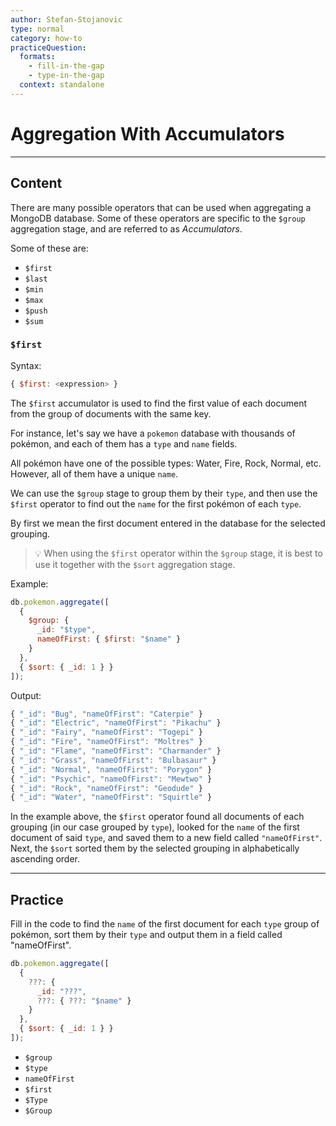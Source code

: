 ```yaml
---
author: Stefan-Stojanovic
type: normal
category: how-to
practiceQuestion:
  formats:
    - fill-in-the-gap
    - type-in-the-gap
  context: standalone
---
```


# Aggregation With Accumulators


---

## Content

There are many possible operators that can be used when aggregating a MongoDB database. Some of these operators are specific to the `$group` aggregation stage, and are referred to as *Accumulators*.

Some of these are:

- `$first`
- `$last`
- `$min`
- `$max`
- `$push`
- `$sum`	

### `$first`

Syntax:

```javascript
{ $first: <expression> }
```

The `$first` accumulator is used to find the first value of each document from the group of documents with the same key.

For instance, let's say we have a `pokemon` database with thousands of pokémon, and each of them has a `type` and `name` fields.

All pokémon have one of the possible types: Water, Fire, Rock, Normal, etc. However, all of them have a unique `name`.

We can use the `$group` stage to group them by their `type`, and then use the `$first` operator to find out the `name` for the first pokémon of each `type`.

By first we mean the first document entered in the database for the selected grouping.

> 💡 When using the `$first` operator within the `$group` stage, it is best to use it together with the `$sort` aggregation stage.

Example:

```javascript
db.pokemon.aggregate([
  {
    $group: {
      _id: "$type",
      nameOfFirst: { $first: "$name" }
    }
  },
  { $sort: { _id: 1 } }
]);
```

Output:

```javascript
{ "_id": "Bug", "nameOfFirst": "Caterpie" }
{ "_id": "Electric", "nameOfFirst": "Pikachu" }
{ "_id": "Fairy", "nameOfFirst": "Togepi" }
{ "_id": "Fire", "nameOfFirst": "Moltres" }
{ "_id": "Flame", "nameOfFirst": "Charmander" }
{ "_id": "Grass", "nameOfFirst": "Bulbasaur" }
{ "_id": "Normal", "nameOfFirst": "Porygon" }
{ "_id": "Psychic", "nameOfFirst": "Mewtwo" }
{ "_id": "Rock", "nameOfFirst": "Geodude" }
{ "_id": "Water", "nameOfFirst": "Squirtle" }
```

In the example above, the `$first` operator found all documents of each grouping (in our case grouped by `type`), looked for the `name` of the first document of said `type`, and saved them to a new field called `"nameOfFirst"`. Next, the `$sort` sorted them by the selected grouping in alphabetically ascending order.


---

## Practice

Fill in the code to find the `name` of the first document for each `type` group of pokémon, sort them by their `type` and output them in a field called "nameOfFirst".

```javascript
db.pokemon.aggregate([
  {
    ???: {
      _id: "???",
      ???: { ???: "$name" }
    }
  },
  { $sort: { _id: 1 } }
]);
```

- `$group`
- `$type`
- `nameOfFirst`
- `$first`
- `$Type`
- `$Group`
